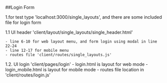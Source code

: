 ##Login Form

1.for test type 'localhost:3000/single_layouts', and there are some included file for login form

1.1	UI header 'client/layout/single_layouts/single_header.html'

	- line 6-10 for web layout menu, and form login using modal in line 22-24
	- line 12-17 for mobile menu
	- routes file 'client/routes/single_layouts.js'

1.2. UI login 'client/pages/login'
	- login.html is layout for web mode
	- login_mobile.html is layout for mobile mode
	- routes file location in 'client/routes/login.js' 
